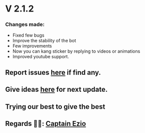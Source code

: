 # V 2.1.2
### Changes made:
- Fixed few bugs
- Improve the stability of the bot
- Few improvements
- Now you can kang sticker by replying to videos or animations
- Improved youtube support.

## Report issues [here](https://github.com/Gojo-Bots/Gojo_Satoru/issues/new/choose) if find any.

## Give ideas [here](https://github.com/Gojo-Bots/Gojo_Satoru/discussions/new?category=ideas) for next update.

## Trying our best to give the best

## Regards 🧑‍💻: [Captain Ezio](https://github.com/iamgojoof6eyes)